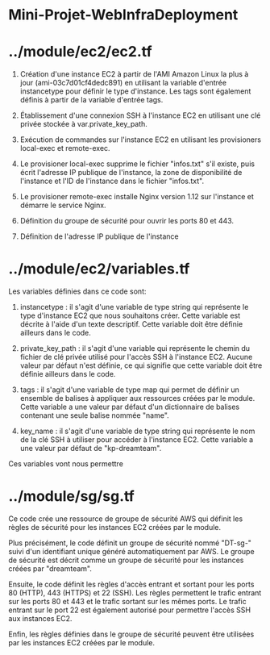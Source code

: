 ﻿# Mini-Projet-WebInfraDeployment

# ../module/ec2/ec2.tf
1. Création d'une instance EC2 à partir de l'AMI Amazon Linux la plus à jour (ami-03c7d01cf4dedc891) en utilisant la variable d'entrée instancetype pour définir le type d'instance. Les tags sont également définis à partir de la variable d'entrée tags.

2. Établissement d'une connexion SSH à l'instance EC2 en utilisant une clé privée stockée à var.private_key_path.

3. Exécution de commandes sur l'instance EC2 en utilisant les provisioners local-exec et remote-exec.

4. Le provisioner local-exec supprime le fichier "infos.txt" s'il existe, puis écrit l'adresse IP publique de l'instance, la zone de disponibilité de l'instance et l'ID de l'instance dans le fichier "infos.txt".

5. Le provisioner remote-exec installe Nginx version 1.12 sur l'instance et démarre le service Nginx.

6. Définition du groupe de sécurité pour ouvrir les ports 80 et 443.

7. Définition de l'adresse IP publique de l'instance

# ../module/ec2/variables.tf
Les variables définies dans ce code sont:

1. instancetype : il s'agit d'une variable de type string qui représente le type d'instance EC2 que nous souhaitons créer. Cette variable est décrite à l'aide d'un texte descriptif. Cette variable doit être définie ailleurs dans le code.

2. private_key_path : il s'agit d'une variable qui représente le chemin du fichier de clé privée utilisé pour l'accès SSH à l'instance EC2. Aucune valeur par défaut n'est définie, ce qui signifie que cette variable doit être définie ailleurs dans le code.

3. tags : il s'agit d'une variable de type map qui permet de définir un ensemble de balises à appliquer aux ressources créées par le module. Cette variable a une valeur par défaut d'un dictionnaire de balises contenant une seule balise nommée "name".

4. key_name : il s'agit d'une variable de type string qui représente le nom de la clé SSH à utiliser pour accéder à l'instance EC2. Cette variable a une valeur par défaut de "kp-dreamteam".

Ces variables vont nous permettre

# ../module/sg/sg.tf
Ce code crée une ressource de groupe de sécurité AWS qui définit les règles de sécurité pour les instances EC2 créées par le module.

Plus précisément, le code définit un groupe de sécurité nommé "DT-sg-" suivi d'un identifiant unique généré automatiquement par AWS. Le groupe de sécurité est décrit comme un groupe de sécurité pour les instances créées par "dreamteam".

Ensuite, le code définit les règles d'accès entrant et sortant pour les ports 80 (HTTP), 443 (HTTPS) et 22 (SSH). Les règles permettent le trafic entrant sur les ports 80 et 443 et le trafic sortant sur les mêmes ports. Le trafic entrant sur le port 22 est également autorisé pour permettre l'accès SSH aux instances EC2.

Enfin, les règles définies dans le groupe de sécurité peuvent être utilisées par les instances EC2 créées par le module.
